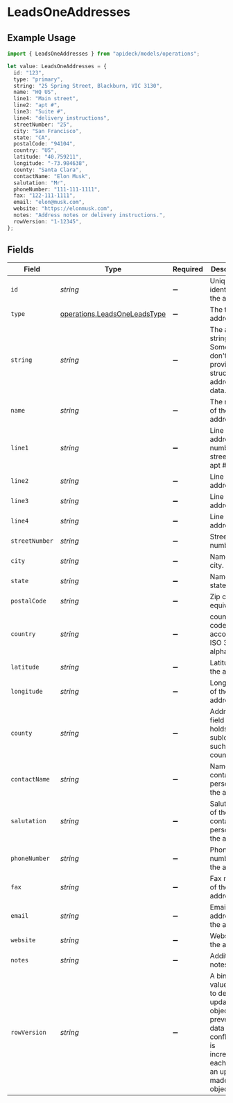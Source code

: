 # LeadsOneAddresses

## Example Usage

```typescript
import { LeadsOneAddresses } from "apideck/models/operations";

let value: LeadsOneAddresses = {
  id: "123",
  type: "primary",
  string: "25 Spring Street, Blackburn, VIC 3130",
  name: "HQ US",
  line1: "Main street",
  line2: "apt #",
  line3: "Suite #",
  line4: "delivery instructions",
  streetNumber: "25",
  city: "San Francisco",
  state: "CA",
  postalCode: "94104",
  country: "US",
  latitude: "40.759211",
  longitude: "-73.984638",
  county: "Santa Clara",
  contactName: "Elon Musk",
  salutation: "Mr",
  phoneNumber: "111-111-1111",
  fax: "122-111-1111",
  email: "elon@musk.com",
  website: "https://elonmusk.com",
  notes: "Address notes or delivery instructions.",
  rowVersion: "1-12345",
};
```

## Fields

| Field                                                                                                                                      | Type                                                                                                                                       | Required                                                                                                                                   | Description                                                                                                                                | Example                                                                                                                                    |
| ------------------------------------------------------------------------------------------------------------------------------------------ | ------------------------------------------------------------------------------------------------------------------------------------------ | ------------------------------------------------------------------------------------------------------------------------------------------ | ------------------------------------------------------------------------------------------------------------------------------------------ | ------------------------------------------------------------------------------------------------------------------------------------------ |
| `id`                                                                                                                                       | *string*                                                                                                                                   | :heavy_minus_sign:                                                                                                                         | Unique identifier for the address.                                                                                                         | 123                                                                                                                                        |
| `type`                                                                                                                                     | [operations.LeadsOneLeadsType](../../models/operations/leadsoneleadstype.md)                                                               | :heavy_minus_sign:                                                                                                                         | The type of address.                                                                                                                       | primary                                                                                                                                    |
| `string`                                                                                                                                   | *string*                                                                                                                                   | :heavy_minus_sign:                                                                                                                         | The address string. Some APIs don't provide structured address data.                                                                       | 25 Spring Street, Blackburn, VIC 3130                                                                                                      |
| `name`                                                                                                                                     | *string*                                                                                                                                   | :heavy_minus_sign:                                                                                                                         | The name of the address.                                                                                                                   | HQ US                                                                                                                                      |
| `line1`                                                                                                                                    | *string*                                                                                                                                   | :heavy_minus_sign:                                                                                                                         | Line 1 of the address e.g. number, street, suite, apt #, etc.                                                                              | Main street                                                                                                                                |
| `line2`                                                                                                                                    | *string*                                                                                                                                   | :heavy_minus_sign:                                                                                                                         | Line 2 of the address                                                                                                                      | apt #                                                                                                                                      |
| `line3`                                                                                                                                    | *string*                                                                                                                                   | :heavy_minus_sign:                                                                                                                         | Line 3 of the address                                                                                                                      | Suite #                                                                                                                                    |
| `line4`                                                                                                                                    | *string*                                                                                                                                   | :heavy_minus_sign:                                                                                                                         | Line 4 of the address                                                                                                                      | delivery instructions                                                                                                                      |
| `streetNumber`                                                                                                                             | *string*                                                                                                                                   | :heavy_minus_sign:                                                                                                                         | Street number                                                                                                                              | 25                                                                                                                                         |
| `city`                                                                                                                                     | *string*                                                                                                                                   | :heavy_minus_sign:                                                                                                                         | Name of city.                                                                                                                              | San Francisco                                                                                                                              |
| `state`                                                                                                                                    | *string*                                                                                                                                   | :heavy_minus_sign:                                                                                                                         | Name of state                                                                                                                              | CA                                                                                                                                         |
| `postalCode`                                                                                                                               | *string*                                                                                                                                   | :heavy_minus_sign:                                                                                                                         | Zip code or equivalent.                                                                                                                    | 94104                                                                                                                                      |
| `country`                                                                                                                                  | *string*                                                                                                                                   | :heavy_minus_sign:                                                                                                                         | country code according to ISO 3166-1 alpha-2.                                                                                              | US                                                                                                                                         |
| `latitude`                                                                                                                                 | *string*                                                                                                                                   | :heavy_minus_sign:                                                                                                                         | Latitude of the address                                                                                                                    | 40.759211                                                                                                                                  |
| `longitude`                                                                                                                                | *string*                                                                                                                                   | :heavy_minus_sign:                                                                                                                         | Longitude of the address                                                                                                                   | -73.984638                                                                                                                                 |
| `county`                                                                                                                                   | *string*                                                                                                                                   | :heavy_minus_sign:                                                                                                                         | Address field that holds a sublocality, such as a county                                                                                   | Santa Clara                                                                                                                                |
| `contactName`                                                                                                                              | *string*                                                                                                                                   | :heavy_minus_sign:                                                                                                                         | Name of the contact person at the address                                                                                                  | Elon Musk                                                                                                                                  |
| `salutation`                                                                                                                               | *string*                                                                                                                                   | :heavy_minus_sign:                                                                                                                         | Salutation of the contact person at the address                                                                                            | Mr                                                                                                                                         |
| `phoneNumber`                                                                                                                              | *string*                                                                                                                                   | :heavy_minus_sign:                                                                                                                         | Phone number of the address                                                                                                                | 111-111-1111                                                                                                                               |
| `fax`                                                                                                                                      | *string*                                                                                                                                   | :heavy_minus_sign:                                                                                                                         | Fax number of the address                                                                                                                  | 122-111-1111                                                                                                                               |
| `email`                                                                                                                                    | *string*                                                                                                                                   | :heavy_minus_sign:                                                                                                                         | Email address of the address                                                                                                               | elon@musk.com                                                                                                                              |
| `website`                                                                                                                                  | *string*                                                                                                                                   | :heavy_minus_sign:                                                                                                                         | Website of the address                                                                                                                     | https://elonmusk.com                                                                                                                       |
| `notes`                                                                                                                                    | *string*                                                                                                                                   | :heavy_minus_sign:                                                                                                                         | Additional notes                                                                                                                           | Address notes or delivery instructions.                                                                                                    |
| `rowVersion`                                                                                                                               | *string*                                                                                                                                   | :heavy_minus_sign:                                                                                                                         | A binary value used to detect updates to a object and prevent data conflicts. It is incremented each time an update is made to the object. | 1-12345                                                                                                                                    |